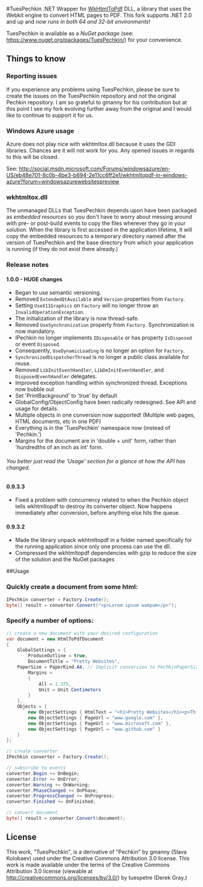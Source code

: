 #TuesPechkin
.NET Wrapper for [WkHtmlToPdf](http://github.com/antialize/wkhtmltopdf) DLL, a library that uses the Webkit engine to convert HTML pages to PDF. This fork supports .NET 2.0 and up and *now runs in both 64 and 32-bit environments*!

TuesPechkin is available as a *NuGet package* (see: https://www.nuget.org/packages/TuesPechkin/) for your convenience.



## Things to know



### Reporting issues
If you experience any problems using TuesPechkin, please be sure to create the issues on the TuesPechkin repository and not the original Pechkin repository. I am so grateful to gmanny for his contribution but at this point I see my fork evolving further away from the original and I would like to continue to support it for us.



### Windows Azure usage
Azure does not play nice with wkhtmltox.dll because it uses the GDI libraries. Chances are it will not work for you. Any opened issues in regards to this will be closed.

See: http://social.msdn.microsoft.com/Forums/windowsazure/en-US/eb48e701-8c0b-4be3-b694-2e11cc6ff2e1/wkhtmltopdf-in-windows-azure?forum=windowsazurewebsitespreview



### wkhtmltox.dll 
The unmanaged DLLs that TuesPechkin depends upon have been packaged as *embedded resources* so you don't have to worry about messing around with pre- or post-build events to copy the files wherever they go in your solution. When the library is first accessed in the application lifetime, it will copy the embedded resources to a temporary directory named after the version of TuesPechkin and the base directory from which your application is running (if they do not exist there already.)



### Release notes

#### 1.0.0 - HUGE changes
- Began to use semantic versioning.
- Removed ```ExtendedQtAvailable``` and ```Version``` properties from ```Factory```.
- Setting ```UseX11Graphics``` on ```Factory``` will no longer throw an ```InvalidOperationException```.
- The initialization of the library is now thread-safe.
- Removed ```UseSynchronization``` property from ```Factory```. Synchronization is now mandatory.
- IPechkin no longer implements ```IDisposable``` or has property ```IsDisposed``` or event ```Disposed```. 
- Consequently, ```UseDynamicLoading``` is no longer an option for ```Factory```.
- ```SynchronizedDispatcherThread``` is no longer a public class available for reuse.
- Removed ```LibInitEventHandler```, ```LibDeInitEventHandler```, and ```DisposedEventHandler``` delegates.
- Improved exception handling within synchronized thread. Exceptions now bubble out
- Set 'PrintBackground' to 'true' by default
- GlobalConfig/ObjectConfig have been radically redesigned. See API and usage for details.
- Multiple objects in one conversion now supported! (Multiple web pages, HTML documents, etc in one PDF)
- Everything is in the 'TuesPechkin' namespace now (instead of 'Pechkin.')
- Margins for the document are in 'double + unit' form, rather than 'hundredths of an inch as int' form.

###### You better just read the 'Usage' section for a glance at how the API has changed.

#### 0.9.3.3
- Fixed a problem with concurrency related to when the Pechkin object tells wkhtmltopdf to destroy its converter object. Now happens immediately after conversion, before anything else hits the queue.

#### 0.9.3.2
- Made the library unpack wkhtmltopdf in a folder named specifically for the running application since only one process can use the dll.
- Compressed the wkhtmltopdf dependencies with gzip to reduce the size of the solution and the NuGet packages

##Usage

### Quickly create a document from some html:

```csharp
IPechkin converter = Factory.Create();
byte[] result = converter.Convert("<p>Lorem ipsum wampum</p>");
```

### Specify a number of options:

```csharp
// create a new document with your desired configuration
var document = new HtmlToPdfDocument
{
	GlobalSettings = {
        ProduceOutline = true,
        DocumentTitle = "Pretty Websites",
	PaperSize = PaperKind.A4, // Implicit conversion to PechkinPaperSize
        Margins =
        {
            All = 1.375,
            Unit = Unit.Centimeters
        }
	},
    Objects = {
        new ObjectSettings { HtmlText = "<h1>Pretty Websites</h1><p>This might take a bit to convert!</p>" },
        new ObjectSettings { PageUrl = "www.google.com" },
        new ObjectSettings { PageUrl = "www.microsoft.com" },
		new ObjectSettings { PageUrl = "www.github.com" }
    }
};

// create converter
IPechkin converter = Factory.Create();

// subscribe to events
converter.Begin += OnBegin;
converter.Error += OnError;
converter.Warning += OnWarning;
converter.PhaseChanged += OnPhase;
converter.ProgressChanged += OnProgress;
converter.Finished += OnFinished;

// convert document
byte[] result = converter.Convert(document);
```

License
-------

This work, "TuesPechkin", is a derivative of "Pechkin" by gmanny (Slava Kolobaev) used under the Creative Commons Attribution 3.0 license. This work is made available under the terms of the Creative Commons Attribution 3.0 license (viewable at http://creativecommons.org/licenses/by/3.0/) by tuespetre (Derek Gray.)

